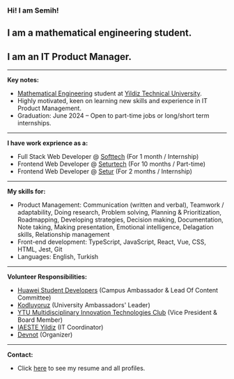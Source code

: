 ### Hi! I am Semih!
## I am a mathematical engineering student.
## I am an IT Product Manager.
----- 

**Key notes:**

- [Mathematical Engineering](http://www.bologna.yildiz.edu.tr/index.php?r=program/view&id=37&aid=24) student at [Yildiz Technical University](https://yildiz.edu.tr/en).
- Highly motivated, keen on learning new skills and experience in IT Product Management.
- Graduation: June 2024 – Open to part-time jobs or long/short term internships.

----

**I have work exprience as a:**

- Full Stack Web Developer @ [Softtech](https://www.linkedin.com/company/softtechas/) (For 1 month / Internship)
- Frontend Web Developer @ [Seturtech](https://www.linkedin.com/company/seturtech/) (For 10 months / Part-time)
- Frontend Web Developer @ [Setur](https://www.linkedin.com/company/setur/) (For 2 months / Internship)

----

**My skills for:**

- Product Management: Communication (written and verbal), Teamwork / adaptability, Doing research, Problem solving, Planning & Prioritization, Roadmapping, Developing strategies, Decision making, Documentation, Note taking, Making presentation, Emotional intelligence, Delagation skills, Relationship management
- Front-end development: TypeScript, JavaScript, React, Vue, CSS, HTML, Jest, Git
- Languages: English, Turkish

----

**Volunteer Responsibilities:**

- [Huawei Student Developers](https://developer.huawei.com/consumer/en/programs/hsd/ambassador) (Campus Ambassador & Lead Of Content Committee)
- [Kodluyoruz](https://www.linkedin.com/company/kodluyoruz/) (University Ambassadors' Leader)
- [YTU Multidisciplinary Innovation Technologies Club](https://www.linkedin.com/company/ytumint/) (Vice President & Board Member)
- [IAESTE Yildiz](https://www.linkedin.com/company/iaeste-yildiz/) (IT Coordinator)
- [Devnot](https://www.linkedin.com/in/devnot/) (Organizer)

----

**Contact:**

- Click [here](https://linktr.ee/semihgencturk) to see my resume and all profiles.
